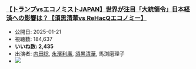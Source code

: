 ### [【トランプvsエコノミストJAPAN】世界が注目「大統領令」日本経済への影響は？【須黒清華vs ReHacQエコノミー】](https://www.youtube.com/watch?v=0Lb5CKEGSqI)
-   公開日: 2025-01-21
-   視聴数: 184,637
-   **いいね数: 2,435**
-   出演者: [内田稔](/rehacq_fan/people/内田稔 "wikilink"), [永濱利廣](/rehacq_fan/people/永濱利廣 "wikilink"), [須黒清華](/rehacq_fan/people/須黒清華 "wikilink"), 馬渕磨理子
- [![](https://img.youtube.com/vi/0Lb5CKEGSqI/hqdefault.jpg)](https://www.youtube.com/watch?v=0Lb5CKEGSqI)
